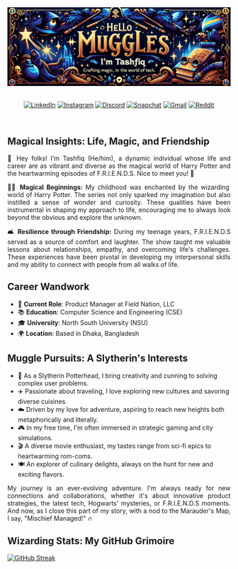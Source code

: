 <div align="center">
  <img src="https://github.com/tashfiqul-islam/tashfiqul-islam/blob/main/tashfiq-islam.png" alt="Tashfiq Islam Banner" />
</div>

<br>

<div align="center">

  [![LinkedIn](https://img.shields.io/badge/LinkedIn-0077B5?style=for-the-badge&logo=linkedin&logoColor=white)](https://www.linkedin.com/in/tashfiqulislam/)
  [![Instagram](https://img.shields.io/badge/Instagram-E4405F?style=for-the-badge&logo=instagram&logoColor=white)](https://www.instagram.com/___deadshot___/)
  [![Discord](https://img.shields.io/badge/Discord-7289DA?style=for-the-badge&logo=discord&logoColor=white)](https://discordapp.com/users/257896257740079105)
  [![Snapchat](https://img.shields.io/badge/Snapchat-FFFC00?style=for-the-badge&logo=snapchat&logoColor=white)](https://www.snapchat.com/add/requiem.ofsouls/)
  [![Gmail](https://img.shields.io/badge/Gmail-D14836?style=for-the-badge&logo=gmail&logoColor=white)](mailto:tashfiq61@gmail.com)
  [![Reddit](https://img.shields.io/badge/Reddit-FF4500?style=for-the-badge&logo=reddit&logoColor=white)](https://www.reddit.com/user/DeadShotss/)

</div> <br>

<div style="text-align: justify;">

## Magical Insights: Life, Magic, and Friendship

  👋 Hey folks! I'm Tashfiq (He/him), a dynamic individual whose life and career are as vibrant and diverse as the magical world of Harry Potter and the heartwarming episodes of F.R.I.E.N.D.S. Nice to meet you! 🍻

  🧙‍♂️ **Magical Beginnings:** My childhood was enchanted by the wizarding world of Harry Potter. The series not only sparked my imagination but also instilled a sense of wonder and curiosity. These qualities have been instrumental in shaping my approach to life, encouraging me to always look beyond the obvious and explore the unknown.

  🛋️ **Resilience through Friendship:** During my teenage years, F.R.I.E.N.D.S served as a source of comfort and laughter. The show taught me valuable lessons about relationships, empathy, and overcoming life's challenges. These experiences have been pivotal in developing my interpersonal skills and my ability to connect with people from all walks of life.

</div> 

## Career Wandwork

- 💼 **Current Role**: Product Manager at Field Nation, LLC
- 📚 **Education**: Computer Science and Engineering (CSE)
- 🎓 **University**: North South University (NSU)
- 🌍 **Location**: Based in Dhaka, Bangladesh

## Muggle Pursuits: A Slytherin's Interests

- 🐍 As a Slytherin Potterhead, I bring creativity and cunning to solving complex user problems.
- ✈️ Passionate about traveling, I love exploring new cultures and savoring diverse cuisines.
- ☁️ Driven by my love for adventure, aspiring to reach new heights both metaphorically and literally.
- 🎮 In my free time, I'm often immersed in strategic gaming and city simulations.
- 🎬 A diverse movie enthusiast, my tastes range from sci-fi epics to heartwarming rom-coms.
- 🍽️ An explorer of culinary delights, always on the hunt for new and exciting flavors.

<div style="text-align: justify;">
My journey is an ever-evolving adventure. I'm always ready for new connections and collaborations, whether it's about innovative product strategies, the latest tech, Hogwarts' mysteries, or F.R.I.E.N.D.S moments. And now, as I close this part of my story, with a nod to the Marauder's Map, I say, "Mischief Managed!" 🔥
</div>

## Wizarding Stats: My GitHub Grimoire

  [![GitHub Streak](https://streak-stats.demolab.com?user=tashfiqul-islam&theme=radical&hide_current_streak=true)](https://git.io/streak-stats)

